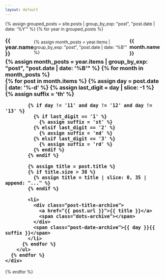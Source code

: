 ```yaml
---
layout: default
---
```


{% assign grouped_posts = site.posts | group_by_exp: "post", "post.date | date: '%Y'" %}
{% for year in grouped_posts %}
  <div class="archive-year">
    <div class="year-month-wrapper">
      <h3 class="year-archive">{{ year.name }}</h3>
      {% assign month_posts = year.items | group_by_exp: "post", "post.date | date: '%B'" %}
      <h3 class="month-archive">{{ month.name }}</h3>
    </div>
    <div class="year-archive">
      {% assign month_posts = year.items | group_by_exp: "post", "post.date | date: '%B'" %}
      {% for month in month_posts %}
        <ul class="archive-list">
          {% for post in month.items %}
            {% assign day = post.date | date: '%-d' %}
            {% assign last_digit = day | slice: -1 %}
            {% assign suffix = 'th' %}
            
            {% if day != '11' and day != '12' and day != '13' %}
              {% if last_digit == '1' %}
                {% assign suffix = 'st' %}
              {% elsif last_digit == '2' %}
                {% assign suffix = 'nd' %}
              {% elsif last_digit == '3' %}
                {% assign suffix = 'rd' %}
              {% endif %}
            {% endif %}

            {% assign title = post.title %}
            {% if title.size > 38 %}
              {% assign title = title | slice: 0, 35 | append: "..." %}
            {% endif %}

            <li>
              <div class="post-title-archive">
                <a href="{{ post.url }}">{{ title }}</a>
                <span class="dots-archive"></span>
              </div>
              <span class="post-date-archive">{{ day }}{{ suffix }}</span>
            </li>
          {% endfor %}
        </ul>
      {% endfor %}
    </div>
  </div>
{% endfor %}

<style>
.year-month-wrapper {
  display: flex;
  justify-content: space-between;
  align-items: center;
  width: 100%;
  padding: 5px 0;
}

.year-archive {
  font-size: 18px;
  font-weight: bold;
  margin: 0;
}

.month-archive {
  font-size: 16px;
  font-weight: bold;
  margin: 0;
}

.archive-list {
  list-style: none;
  padding: 0;
  margin: 0;
}

.archive-list li {
  display: flex;
  justify-content: space-between;
  font-size: 14px;
  font-family: ui-serif, serif;
  font-weight: normal;
  color: #000;
}

.post-title-archive {
  display: flex;
  flex-grow: 1;
  align-items: center;
  word-wrap: break-word;
  overflow-wrap: break-word;
}

.post-title-archive a {
  font-size: 14px;
  color: #000;
  text-decoration: none;
  flex-shrink: 0;
}

.dots-archive {
  flex-grow: 1; /* Makes dots fill remaining space */
  border-bottom: 1px dotted #999;
  margin-left: 10px;
  margin-bottom: 6px;
}

.post-date-archive {
  white-space: nowrap;
}
</style>